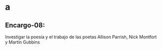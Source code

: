 # a

## Encargo-08: 

Investigar la poesía y el trabajo de las poetas Allison Parrish, Nick Montfort y Martín Gubbins
